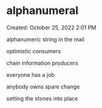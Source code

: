 # alphanumeral

Created: October 25, 2022 2:01 PM

alphanumeric string in the mail

optimistic consumers

chain information producers 

everyone has a job

anybody owns spare change

setting the stones into place